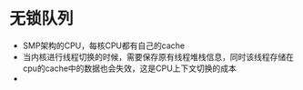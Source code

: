 # 无锁队列

- SMP架构的CPU，每核CPU都有自己的cache
- 当内核进行线程切换的时候，需要保存原有线程堆栈信息，同时该线程存储在cpu的cache中的数据也会失效，这是CPU上下文切换的成本
- 
